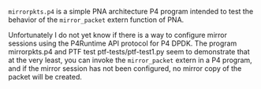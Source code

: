 `mirrorpkts.p4` is a simple PNA architecture P4 program intended to
test the behavior of the `mirror_packet` extern function of PNA.

Unfortunately I do not yet know if there is a way to configure mirror
sessions using the P4Runtime API protocol for P4 DPDK.  The program
mirrorpkts.p4 and PTF test ptf-tests/ptf-test1.py seem to demonstrate
that at the very least, you can invoke the `mirror_packet` extern in a
P4 program, and if the mirror session has not been configured, no
mirror copy of the packet will be created.
